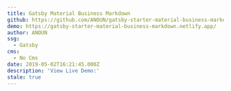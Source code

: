 ```yaml
---
title: Gatsby Material Business Markdown
github: https://github.com/ANOUN/gatsby-starter-material-business-markdown
demo: https://gatsby-starter-material-business-markdown.netlify.app/
author: ANOUN
ssg:
  - Gatsby
cms:
  - No Cms
date: 2019-05-02T16:21:45.000Z
description: 'View Live Demo:'
stale: true
---
```

